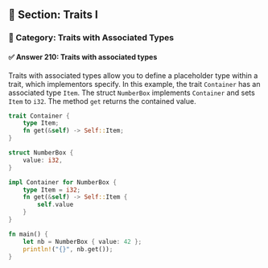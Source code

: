 ## 📘 Section: Traits I  
### 🔹 Category: Traits with Associated Types  
#### ✅ Answer 210: Traits with associated types

Traits with associated types allow you to define a placeholder type within a trait, which implementors specify. In this example, the trait `Container` has an associated type `Item`. The struct `NumberBox` implements `Container` and sets `Item` to `i32`. The method `get` returns the contained value.

```rust
trait Container {
    type Item;
    fn get(&self) -> Self::Item;
}

struct NumberBox {
    value: i32,
}

impl Container for NumberBox {
    type Item = i32;
    fn get(&self) -> Self::Item {
        self.value
    }
}

fn main() {
    let nb = NumberBox { value: 42 };
    println!("{}", nb.get());
}
```
